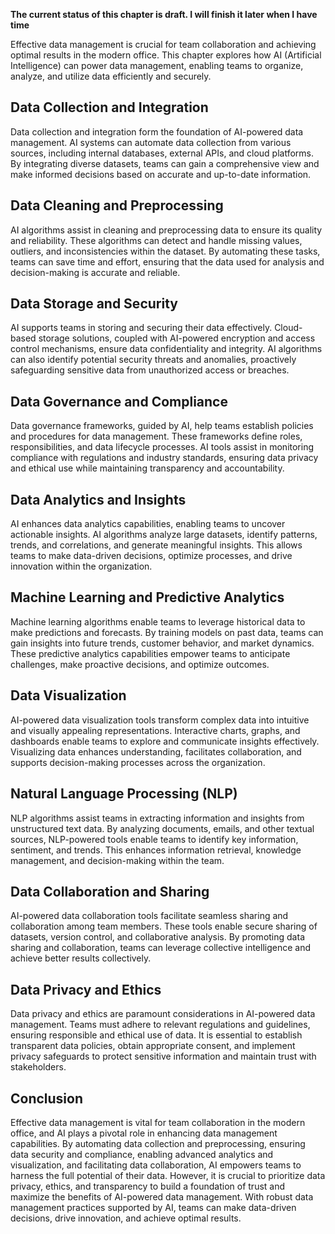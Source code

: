**The current status of this chapter is draft. I will finish it later when I have time**

Effective data management is crucial for team collaboration and achieving optimal results in the modern office. This chapter explores how AI (Artificial Intelligence) can power data management, enabling teams to organize, analyze, and utilize data efficiently and securely.

Data Collection and Integration
-------------------------------

Data collection and integration form the foundation of AI-powered data management. AI systems can automate data collection from various sources, including internal databases, external APIs, and cloud platforms. By integrating diverse datasets, teams can gain a comprehensive view and make informed decisions based on accurate and up-to-date information.

Data Cleaning and Preprocessing
-------------------------------

AI algorithms assist in cleaning and preprocessing data to ensure its quality and reliability. These algorithms can detect and handle missing values, outliers, and inconsistencies within the dataset. By automating these tasks, teams can save time and effort, ensuring that the data used for analysis and decision-making is accurate and reliable.

Data Storage and Security
-------------------------

AI supports teams in storing and securing their data effectively. Cloud-based storage solutions, coupled with AI-powered encryption and access control mechanisms, ensure data confidentiality and integrity. AI algorithms can also identify potential security threats and anomalies, proactively safeguarding sensitive data from unauthorized access or breaches.

Data Governance and Compliance
------------------------------

Data governance frameworks, guided by AI, help teams establish policies and procedures for data management. These frameworks define roles, responsibilities, and data lifecycle processes. AI tools assist in monitoring compliance with regulations and industry standards, ensuring data privacy and ethical use while maintaining transparency and accountability.

Data Analytics and Insights
---------------------------

AI enhances data analytics capabilities, enabling teams to uncover actionable insights. AI algorithms analyze large datasets, identify patterns, trends, and correlations, and generate meaningful insights. This allows teams to make data-driven decisions, optimize processes, and drive innovation within the organization.

Machine Learning and Predictive Analytics
-----------------------------------------

Machine learning algorithms enable teams to leverage historical data to make predictions and forecasts. By training models on past data, teams can gain insights into future trends, customer behavior, and market dynamics. These predictive analytics capabilities empower teams to anticipate challenges, make proactive decisions, and optimize outcomes.

Data Visualization
------------------

AI-powered data visualization tools transform complex data into intuitive and visually appealing representations. Interactive charts, graphs, and dashboards enable teams to explore and communicate insights effectively. Visualizing data enhances understanding, facilitates collaboration, and supports decision-making processes across the organization.

Natural Language Processing (NLP)
---------------------------------

NLP algorithms assist teams in extracting information and insights from unstructured text data. By analyzing documents, emails, and other textual sources, NLP-powered tools enable teams to identify key information, sentiment, and trends. This enhances information retrieval, knowledge management, and decision-making within the team.

Data Collaboration and Sharing
------------------------------

AI-powered data collaboration tools facilitate seamless sharing and collaboration among team members. These tools enable secure sharing of datasets, version control, and collaborative analysis. By promoting data sharing and collaboration, teams can leverage collective intelligence and achieve better results collectively.

Data Privacy and Ethics
-----------------------

Data privacy and ethics are paramount considerations in AI-powered data management. Teams must adhere to relevant regulations and guidelines, ensuring responsible and ethical use of data. It is essential to establish transparent data policies, obtain appropriate consent, and implement privacy safeguards to protect sensitive information and maintain trust with stakeholders.

Conclusion
----------

Effective data management is vital for team collaboration in the modern office, and AI plays a pivotal role in enhancing data management capabilities. By automating data collection and preprocessing, ensuring data security and compliance, enabling advanced analytics and visualization, and facilitating data collaboration, AI empowers teams to harness the full potential of their data. However, it is crucial to prioritize data privacy, ethics, and transparency to build a foundation of trust and maximize the benefits of AI-powered data management. With robust data management practices supported by AI, teams can make data-driven decisions, drive innovation, and achieve optimal results.
